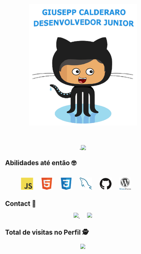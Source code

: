 <p align="center">
    <img align="center" width="350" src="giusepp.png"/>
    <img align="center" width="350"  src="Octocat.png">
</p>
<br>
<br>

<p align="center">
    <a href="https://github.com/anuraghazra/github-readme-stats">
        <img align="center" src="https://github-readme-stats.vercel.app/api/top-langs/?username=Giusepp-Calderaro" alt="">
    </a>

   <a href="https://github.com/anuraghazra/github-readme-stats">
    <img
      align="center"
      height="165"
      src="https://github-readme-stats.vercel.app/api?username=teteusaraujo&count_private=true&show_icons=true&custom_title=Github%20Status&hide=issues"
    />
  </a>
</p>

## Abilidades até então :nerd_face:
<p align=""center>
    &nbsp;&nbsp;&nbsp;&nbsp;&nbsp;&nbsp;&nbsp;&nbsp;&nbsp;&nbsp;&nbsp;&nbsp;&nbsp;&nbsp;&nbsp;&nbsp;&nbsp;&nbsp;&nbsp;&nbsp;&nbsp;&nbsp;&nbsp;&nbsp;&nbsp;&nbsp;&nbsp;&nbsp;&nbsp;&nbsp;&nbsp;&nbsp;&nbsp;&nbsp;&nbsp;&nbsp;&nbsp;&nbsp;&nbsp;&nbsp;&nbsp;&nbsp;&nbsp;&nbsp;&nbsp;&nbsp;&nbsp;&nbsp;&nbsp;&nbsp;&nbsp;&nbsp;&nbsp;&nbsp;&nbsp;&nbsp;&nbsp;&nbsp;&nbsp;&nbsp;&nbsp;&nbsp;&nbsp;&nbsp;&nbsp;&nbsp;&nbsp;&nbsp;&nbsp;&nbsp;&nbsp;&nbsp;&nbsp;&nbsp;&nbsp;&nbsp;&nbsp;&nbsp;&nbsp;&nbsp;&nbsp;&nbsp;&nbsp;&nbsp;&nbsp;&nbsp;&nbsp;&nbsp;&nbsp;&nbsp;&nbsp;&nbsp;&nbsp;&nbsp;&nbsp;&nbsp;&nbsp;&nbsp;&nbsp;&nbsp;&nbsp;&nbsp;&nbsp;&nbsp;&nbsp;&nbsp;&nbsp;&nbsp;&nbsp;&nbsp;&nbsp;&nbsp;&nbsp;&nbsp;&nbsp;&nbsp;&nbsp;&nbsp;&nbsp;&nbsp;&nbsp;&nbsp;&nbsp;&nbsp;&nbsp;&nbsp;&nbsp;&nbsp;&nbsp;&nbsp;&nbsp;&nbsp;&nbsp;&nbsp;&nbsp;&nbsp;&nbsp;&nbsp;&nbsp;&nbsp;
    <img height="40px" src="https://raw.githubusercontent.com/devicons/devicon/master/icons/javascript/javascript-original.svg">
    &nbsp;&nbsp;&nbsp;&nbsp;
    <img height="40px" src="https://raw.githubusercontent.com/devicons/devicon/master/icons/html5/html5-original.svg">
    &nbsp;&nbsp;&nbsp;&nbsp;
    <img height="40px" src="https://raw.githubusercontent.com/devicons/devicon/master/icons/css3/css3-original.svg">
    &nbsp;&nbsp;&nbsp;&nbsp;
    <img height="40px" src="https://raw.githubusercontent.com/devicons/devicon/master/icons/mysql/mysql-original.svg">
    &nbsp;&nbsp;&nbsp;&nbsp;
    <img height="40px" src="https://raw.githubusercontent.com/devicons/devicon/master/icons/github/github-original.svg">
    &nbsp;&nbsp;&nbsp;&nbsp;
    <img height="40px" src="https://raw.githubusercontent.com/devicons/devicon/master/icons/wordpress/wordpress-original.svg">
</p>

## Contact :iphone:

<p align="center">
    <a href="https://github.com/Giusepp-CAlderaro">
        <img src="https://img.shields.io/badge/github-%23100000.svg?&styles=for-the-badge&logo=github&logocolor=white&link=mailto:https://github.com/Giusepp-Calderaro">
    </a>
    &nbsp;&nbsp;&nbsp;&nbsp;&nbsp;
    <a href="mailto:giusepp.c.calderaro@gmail.com">
        <img src="https://img.shields.io/badge/gmail-D14836?&styles=for-the-badge&logo=gmail&logocolor=white&link=mailto:giusepp.c.calderaro@gmail.com">
    </a>
</p>

## Total de visitas no Perfil :detective: 

<p align="center">
    <img src="https://profile-counter.glitch.me/Giusepp-Calderaro/count.svg">
</p>
</p>
